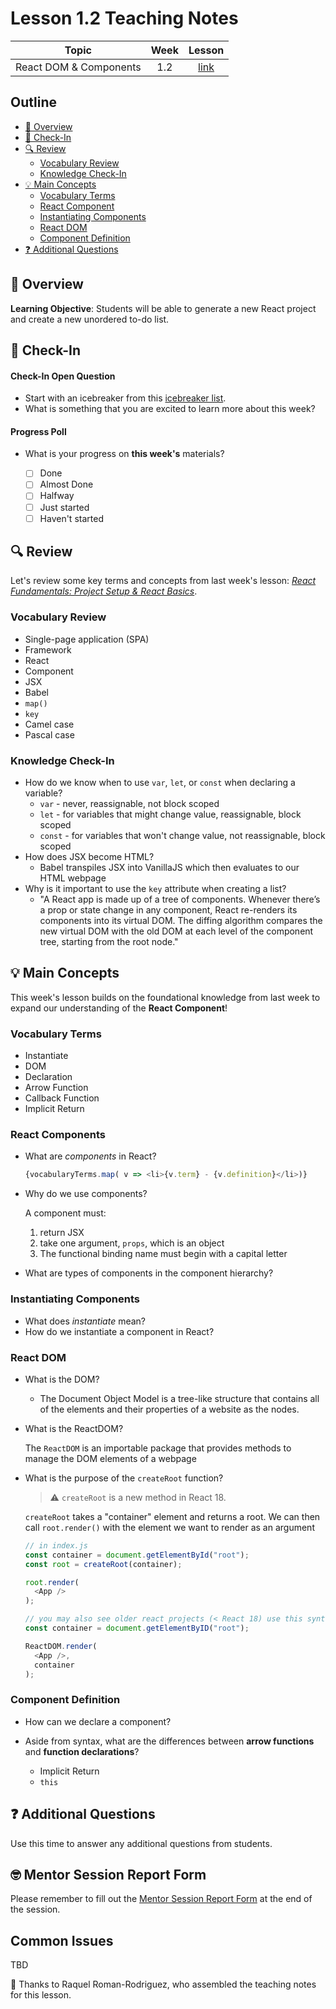 # Lesson 1.2 Teaching Notes

| **Topic** | **Week** | **Lesson** |
| :---: | :---: | :---: |
| React DOM & Components | 1.2 | [link](https://learn.codethedream.org/react-fundamentals-react-dom-and-components/) |

## Outline

- [:telescope: Overview](#telescope-overview)
- [:wave: Check-In](#wave-check-in)
- [:mag: Review](#mag-review)
  - [Vocabulary Review](#vocabulary-review)
  - [Knowledge Check-In](#knowledge-check-in)
- [:bulb: Main Concepts](#bulb-main-concepts)
  - [Vocabulary Terms](#vocabulary-terms)
  - [React Component](#react-components)
  - [Instantiating Components](#instantiating-components)
  - [React DOM](#react-dom)
  - [Component Definition](#component-definition)
-  [:question: Additional Questions](#question-additional-questions)

## :telescope: Overview

**Learning Objective**: Students will be able to generate a new React project and create a new unordered to-do list. 

## :wave: Check-In

#### Check-In Open Question

- Start with an icebreaker from this [icebreaker list](https://docs.google.com/document/d/1WbwKn8B5GfRueq7Zbw0zx_k15aqyIqIs23i_WHI-pPI/edit?usp=sharing). 
- What is something that you are excited to learn more about this week? 

#### Progress Poll 

- What is your progress on **this week's** materials?

  - [ ] Done
  - [ ] Almost Done
  - [ ] Halfway
  - [ ] Just started
  - [ ] Haven't started

## :mag: Review

Let's review some key terms and concepts from last week's lesson: [*React Fundamentals: Project Setup & React Basics*](https://learn.codethedream.org/react-fundamentals-project-setup-and-react-basics/).

### Vocabulary Review

- Single-page application (SPA)
- Framework
- React
- Component
- JSX
- Babel
- `map()`
- `key`
- Camel case
- Pascal case

### Knowledge Check-In

- How do we know when to use `var`, `let`, or `const` when declaring a variable?
  - `var` - never, reassignable, not block scoped
  - `let` - for variables that might change value, reassignable, block scoped
  - `const` - for variables that won't change value, not reassignable, block scoped
- How does JSX become HTML?
  - Babel transpiles JSX into VanillaJS which then evaluates to our HTML webpage
- Why is it important to use the `key` attribute when creating a list?
  - "A React app is made up of a tree of components. Whenever there’s a prop or state change in any component, React re-renders its components into its virtual DOM. The diffing algorithm compares the new virtual DOM with the old DOM at each level of the component tree, starting from the root node."

## :bulb: Main Concepts

This week's lesson builds on the foundational knowledge from last week to expand our understanding of the **React Component**!

### Vocabulary Terms

- Instantiate
- DOM
- Declaration
- Arrow Function
- Callback Function
- Implicit Return

### React Components

- What are *components* in React?

  ```js
  {vocabularyTerms.map( v => <li>{v.term} - {v.definition}</li>)}
  ```

- Why do we use components?

  A component must:

  1. return JSX
  2. take one argument, `props`, which is an object
  3. The functional binding name must begin with a capital letter

- What are types of components in the component hierarchy?

### Instantiating Components

- What does *instantiate* mean?
- How do we instantiate a component in React?

### React DOM

- What is the DOM?
  - The Document Object Model is a tree-like structure that contains all of the elements and their properties of a website as the nodes.

- What is the ReactDOM?

  The `ReactDOM` is an importable package that provides methods to manage the DOM elements of a webpage

- What is the purpose of the `createRoot` function?
  > :warning: `createRoot` is a new method in React 18.

  `createRoot` takes a "container" element and returns a root. We can then call `root.render()` with the element we want to render as an argument

  ```js
  // in index.js
  const container = document.getElementById("root");
  const root = createRoot(container);

  root.render(
    <App />
  );
  ```

  ```js
  // you may also see older react projects (< React 18) use this syntax:
  const container = document.getElementByID("root");

  ReactDOM.render(
    <App />,
    container
  );
  ```

### Component Definition

- How can we declare a component?

- Aside from syntax, what are the differences between **arrow functions** and **function declarations**?
  - Implicit Return
  - `this`

## :question: Additional Questions

Use this time to answer any additional questions from students. 

## :nerd_face: Mentor Session Report Form 

Please remember to fill out the [Mentor Session Report Form](https://airtable.com/shrp0jjRtoMyTXRzh) at the end of the session.

## Common Issues 

TBD

:crown: Thanks to Raquel Roman-Rodriguez, who assembled the teaching notes for this lesson.

